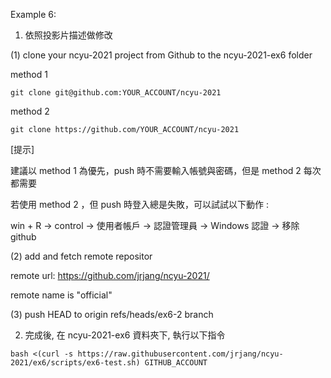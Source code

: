 Example 6:

1. 依照投影片描述做修改

(1) clone your ncyu-2021 project from Github to the ncyu-2021-ex6 folder

method 1

```
git clone git@github.com:YOUR_ACCOUNT/ncyu-2021
```

method 2

```   
git clone https://github.com/YOUR_ACCOUNT/ncyu-2021
```

[提示]

建議以 method 1 為優先，push 時不需要輸入帳號與密碼，但是 method 2 每次都需要

若使用 method 2 ，但 push 時登入總是失敗，可以試試以下動作 : 

win + R -> control -> 使用者帳戶 -> 認證管理員 -> Windows 認證 -> 移除 github


(2) add and fetch remote repositor

remote url: https://github.com/jrjang/ncyu-2021/

remote name is "official"


(3) push HEAD to origin refs/heads/ex6-2 branch




2. 完成後, 在 ncyu-2021-ex6 資料夾下, 執行以下指令

```
bash <(curl -s https://raw.githubusercontent.com/jrjang/ncyu-2021/ex6/scripts/ex6-test.sh) GITHUB_ACCOUNT
```
